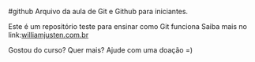 #github
Arquivo da aula de Git e Github para iniciantes.

Este é um repositório teste para ensinar como Git funciona
Saiba mais no link:[williamjusten.com.br](http://willianjusten.com.br)

Gostou do curso? Quer mais? Ajude com uma doação =)